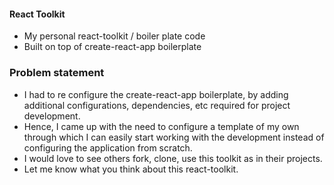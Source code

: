 #### React Toolkit

- My personal react-toolkit / boiler plate code
- Built on top of create-react-app boilerplate

### Problem statement

- I had to re configure the create-react-app boilerplate, by adding additional configurations, dependencies, etc required for project development.
- Hence, I came up with the need to configure a template of my own through which I can easily start working with the development instead of configuring the application from scratch.
- I would love to see others fork, clone, use this toolkit as in their projects.
- Let me know what you think about this react-toolkit.
